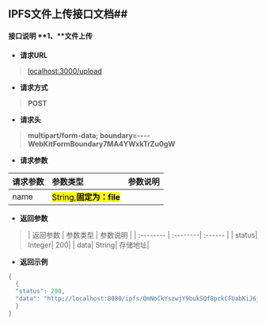 ## IPFS文件上传接口文档##


#### 接口说明 **1、**文件上传

- **请求URL**
> [localhost:3000/upload](#)

- **请求方式** 
>**POST**

- **请求头**
>**multipart/form-data; boundary=----WebKitFormBoundary7MA4YWxkTrZu0gW**

- **请求参数**
>
 | 请求参数      |     参数类型 |   参数说明   |
| :-------- | :--------| :------ |
| name|  <mark>String,**固定为：file**</mark>|  |

- **返回参数**
> | 返回参数      |     参数类型 |   参数说明   |
| :-------- | :--------| :------ |
| status|   Integer|  200|
| data|   String|  存储地址|

- **返回示例**
>    
```java 
{
  {
  "status": 200,
  "data": "http;//localhost:8080/ipfs/QmNoCkYszwjY9bukSQf8pckCFUabKiJ6j3GEHaGLzMrGKi"
  }
}
